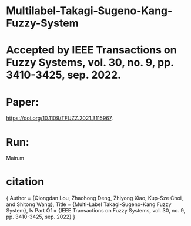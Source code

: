 # Multilabel-Takagi-Sugeno-Kang-Fuzzy-System
# Accepted by IEEE Transactions on Fuzzy Systems, vol. 30, no. 9, pp. 3410-3425, sep. 2022.

# Paper:
 https://doi.org/10.1109/TFUZZ.2021.3115967.

# Run:
Main.m

# citation
{
    Author    = {Qiongdan Lou, Zhaohong Deng, Zhiyong Xiao, Kup-Sze Choi, and Shitong Wang},
    Title     = {Multi-Label Takagi-Sugeno-Kang Fuzzy System},
    Is Part Of = {IEEE Transactions on Fuzzy Systems, vol. 30, no. 9, pp. 3410-3425, sep. 2022}
}
